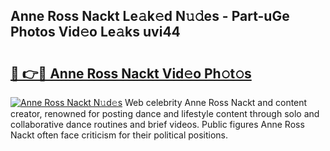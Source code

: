 ## Anne Ross Nackt Le𝚊k𝚎d N𝚞𝚍es - Part-uGe Photos Vid𝚎o Le𝚊ks uvi44

# <h2><a href="http://fb4irp9.evod.top/?m=Anne+Ross+Nackt">🔗 👉🔴 Anne Ross Nackt Vid𝚎o Ph𝚘t𝚘s</a></h2>

[![Anne Ross Nackt N𝚞d𝚎s](https://i.imgur.com/8V9OHl7.gif)](http://fb4irp9.evod.top/?m=Anne+Ross+Nackt)
Web celebrity Anne Ross Nackt and content creator, renowned for posting dance and lifestyle content through solo and collaborative dance routines and brief videos. Public figures Anne Ross Nackt often face criticism for their political positions. 
